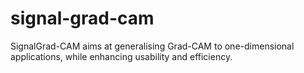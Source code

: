 # signal-grad-cam
SignalGrad-CAM aims at generalising Grad-CAM to one-dimensional applications, while enhancing usability and efficiency.
